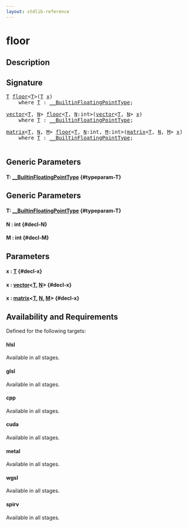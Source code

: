 ```yaml
---
layout: stdlib-reference
---
```


# floor

## Description





## Signature 

<pre>
<a href="/stdlib-reference/global-decls/floor#typeparam-T" class="code_type">T</a> <a href="/stdlib-reference/global-decls/floor">floor</a>&lt;<a href="/stdlib-reference/global-decls/floor#typeparam-T" class="code_type">T</a>&gt;(<a href="/stdlib-reference/global-decls/floor#typeparam-T" class="code_type">T</a> <a href="/stdlib-reference/global-decls/floor#decl-x" class="code_param">x</a>)
    <span class='code_keyword'>where</span> <a href="/stdlib-reference/global-decls/floor#typeparam-T" class="code_type">T</a> : <a href="/stdlib-reference/interfaces/BuiltinFloatingPointType/index">__BuiltinFloatingPointType</a>;

<a href="/stdlib-reference/types/vector/index">vector</a>&lt;<a href="/stdlib-reference/types/vector/index#typeparam-T" class="code_type">T</a>, <a href="/stdlib-reference/types/vector/index#decl-N" class="code_var">N</a>&gt; <a href="/stdlib-reference/global-decls/floor">floor</a>&lt;<a href="/stdlib-reference/global-decls/floor#typeparam-T" class="code_type">T</a>, <a href="/stdlib-reference/global-decls/floor#decl-N" class="code_var">N</a>:<span class="code_keyword">int</span>&gt;(<a href="/stdlib-reference/types/vector/index">vector</a>&lt;<a href="/stdlib-reference/types/vector/index#typeparam-T" class="code_type">T</a>, <a href="/stdlib-reference/types/vector/index#decl-N" class="code_var">N</a>&gt; <a href="/stdlib-reference/global-decls/floor#decl-x" class="code_param">x</a>)
    <span class='code_keyword'>where</span> <a href="/stdlib-reference/global-decls/floor#typeparam-T" class="code_type">T</a> : <a href="/stdlib-reference/interfaces/BuiltinFloatingPointType/index">__BuiltinFloatingPointType</a>;

<a href="/stdlib-reference/types/matrix/index">matrix</a>&lt;<a href="/stdlib-reference/types/matrix/T" class="code_type">T</a>, <a href="/stdlib-reference/types/matrix/index#decl-N" class="code_var">N</a>, <a href="/stdlib-reference/types/matrix/index#decl-M" class="code_var">M</a>&gt; <a href="/stdlib-reference/global-decls/floor">floor</a>&lt;<a href="/stdlib-reference/global-decls/floor#typeparam-T" class="code_type">T</a>, <a href="/stdlib-reference/global-decls/floor#decl-N" class="code_var">N</a>:<span class="code_keyword">int</span>, <a href="/stdlib-reference/global-decls/floor#decl-M" class="code_var">M</a>:<span class="code_keyword">int</span>&gt;(<a href="/stdlib-reference/types/matrix/index">matrix</a>&lt;<a href="/stdlib-reference/types/matrix/T" class="code_type">T</a>, <a href="/stdlib-reference/types/matrix/index#decl-N" class="code_var">N</a>, <a href="/stdlib-reference/types/matrix/index#decl-M" class="code_var">M</a>&gt; <a href="/stdlib-reference/global-decls/floor#decl-x" class="code_param">x</a>)
    <span class='code_keyword'>where</span> <a href="/stdlib-reference/global-decls/floor#typeparam-T" class="code_type">T</a> : <a href="/stdlib-reference/interfaces/BuiltinFloatingPointType/index">__BuiltinFloatingPointType</a>;

</pre>

## Generic Parameters

#### T: [\_\_BuiltinFloatingPointType](/stdlib-reference/interfaces/BuiltinFloatingPointType/index) {#typeparam-T}

## Generic Parameters

#### T: [\_\_BuiltinFloatingPointType](/stdlib-reference/interfaces/BuiltinFloatingPointType/index) {#typeparam-T}
#### N  : int {#decl-N}
#### M  : int {#decl-M}

## Parameters

#### x  : [T](/stdlib-reference/global-decls/floor#typeparam-T) {#decl-x}
#### x  : [vector](/stdlib-reference/types/vector/index)\<[T](/stdlib-reference/types/vector/index#typeparam-T), [N](/stdlib-reference/types/vector/index#decl-N)\> {#decl-x}
#### x  : [matrix](/stdlib-reference/types/matrix/index)\<[T](/stdlib-reference/types/matrix/T), [N](/stdlib-reference/types/matrix/index#decl-N), [M](/stdlib-reference/types/matrix/index#decl-M)\> {#decl-x}

## Availability and Requirements

Defined for the following targets:

#### hlsl
Available in all stages.

#### glsl
Available in all stages.

#### cpp
Available in all stages.

#### cuda
Available in all stages.

#### metal
Available in all stages.

#### wgsl
Available in all stages.

#### spirv
Available in all stages.



